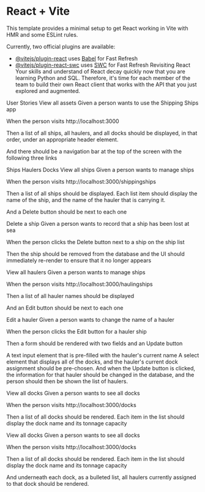 # React + Vite

This template provides a minimal setup to get React working in Vite with HMR and some ESLint rules.

Currently, two official plugins are available:

- [@vitejs/plugin-react](https://github.com/vitejs/vite-plugin-react/blob/main/packages/plugin-react/README.md) uses [Babel](https://babeljs.io/) for Fast Refresh
- [@vitejs/plugin-react-swc](https://github.com/vitejs/vite-plugin-react-swc) uses [SWC](https://swc.rs/) for Fast Refresh
Revisiting React
Your skills and understand of React decay quickly now that you are learning Python and SQL. Therefore, it's time for each member of the team to build their own React client that works with the API that you just explored and augmented.

User Stories
View all assets
Given a person wants to use the Shipping Ships app

When the person visits http://localhost:3000

Then a list of all ships, all haulers, and all docks should be displayed, in that order, under an appropriate header element.

And there should be a navigation bar at the top of the screen with the following three links

Ships
Haulers
Docks
View all ships
Given a person wants to manage ships

When the person visits http://localhost:3000/shippingships

Then a list of all ships should be displayed. Each list item should display the name of the ship, and the name of the hauler that is carrying it.

And a Delete button should be next to each one

Delete a ship
Given a person wants to record that a ship has been lost at sea

When the person clicks the Delete button next to a ship on the ship list

Then the ship should be removed from the database and the UI should immediately re-render to ensure that it no longer appears

View all haulers
Given a person wants to manage ships

When the person visits http://localhost:3000/haulingships

Then a list of all hauler names should be displayed

And an Edit button should be next to each one

Edit a hauler
Given a person wants to change the name of a hauler

When the person clicks the Edit button for a hauler ship

Then a form should be rendered with two fields and an Update button

A text input element that is pre-filled with the hauler's current name
A select element that displays all of the docks, and the hauler's current dock assignment should be pre-chosen.
And when the Update button is clicked, the information for that hauler should be changed in the database, and the person should then be shown the list of haulers.

View all docks
Given a person wants to see all docks

When the person visits http://localhost:3000/docks

Then a list of all docks should be rendered. Each item in the list should display the dock name and its tonnage capacity

View all docks
Given a person wants to see all docks

When the person visits http://localhost:3000/docks

Then a list of all docks should be rendered. Each item in the list should display the dock name and its tonnage capacity

And underneath each dock, as a bulleted list, all haulers currently assigned to that dock should be rendered.